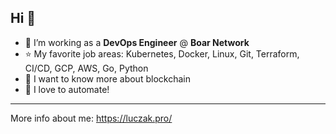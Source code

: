## Hi 👋


- 🔭 I’m working as a **DevOps Engineer** @ **Boar Network**
- ⭐️ My favorite job areas: Kubernetes, Docker, Linux, Git, Terraform, CI/CD, GCP, AWS, Go, Python 
- 🌱 I want to know more about blockchain
- 🚀 I love to automate!

---
More info about me: https://luczak.pro/
